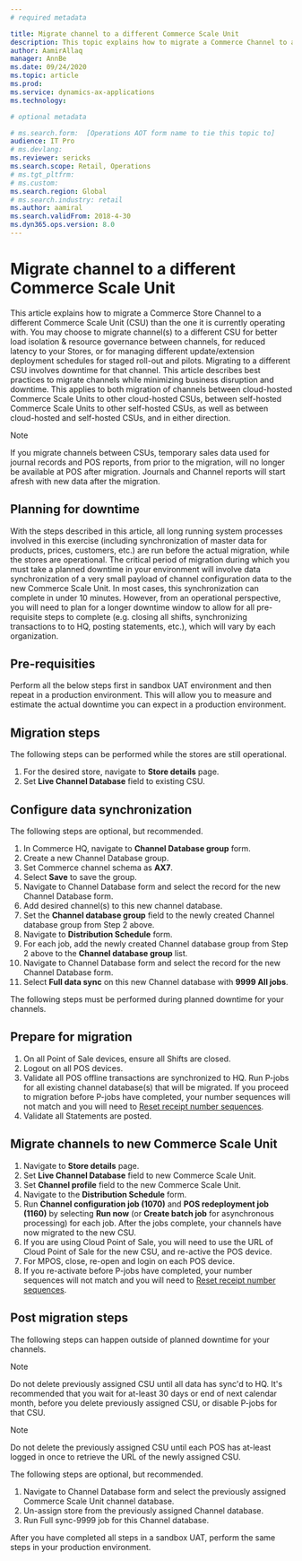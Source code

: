 ```yaml
---
# required metadata

title: Migrate channel to a different Commerce Scale Unit
description: This topic explains how to migrate a Commerce Channel to a different Commerce Scale Unit.
author: AamirAllaq
manager: AnnBe
ms.date: 09/24/2020
ms.topic: article
ms.prod:
ms.service: dynamics-ax-applications
ms.technology:

# optional metadata

# ms.search.form:  [Operations AOT form name to tie this topic to]
audience: IT Pro
# ms.devlang:
ms.reviewer: sericks
ms.search.scope: Retail, Operations
# ms.tgt_pltfrm:
# ms.custom: 
ms.search.region: Global
# ms.search.industry: retail
ms.author: aamiral
ms.search.validFrom: 2018-4-30
ms.dyn365.ops.version: 8.0
---
```


# Migrate channel to a different Commerce Scale Unit
This article explains how to migrate a Commerce Store Channel to a different Commerce Scale Unit (CSU) than the one it is currently operating with. You may choose to migrate channel(s) to a different CSU for better load isolation & resource governance between channels, for reduced latency to your Stores, or for managing different update/extension deployment schedules for staged roll-out and pilots. Migrating to a different CSU involves downtime for that channel. This article describes best practices to migrate channels while minimizing business disruption and downtime. This applies to both migration of channels between cloud-hosted Commerce Scale Units to other cloud-hosted CSUs, between self-hosted Commerce Scale Units to other self-hosted CSUs, as well as between cloud-hosted and self-hosted CSUs, and in either direction. 

> [!Note] 
> If you migrate channels between CSUs, temporary sales data used for journal records and POS reports, from prior to the migration, will no longer be available at POS after migration. Journals and Channel reports will start afresh with new data after the migration.

## Planning for downtime
With the steps described in this article, all long running system processes involved in this exercise (including synchronization of master data for products, prices, customers, etc.) are run before the actual migration, while the stores are operational. The critical period of migration during which you must take a planned downtime in your environment will involve data synchronization of a very small payload of channel configuration data to the new Commerce Scale Unit. In most cases, this synchronization can complete in under 10 minutes. However, from an operational perspective, you will need to plan for a longer downtime window to allow for all pre-requisite steps to complete (e.g. closing all shifts, synchronizing transactions to to HQ, posting statements, etc.), which will vary by each organization.

## Pre-requisities
Perform all the below steps first in sandbox UAT environment and then repeat in a production environment. This will allow you to measure and estimate the actual downtime you can expect in a production environment. 

## Migration steps

The following steps can be performed while the stores are still operational.

1. For the desired store, navigate to **Store details** page.
2. Set **Live Channel Database** field to existing CSU.

## Configure data synchronization

The following steps are optional, but recommended.

1. In Commerce HQ, navigate to **Channel Database group** form.
2. Create a new Channel Database group.
3. Set Commerce channel schema as **AX7**.
4. Select **Save** to save the group.
5. Navigate to Channel Database form and select the record for the new Channel Database form.
6. Add desired channel(s) to this new channel database.
7. Set the **Channel database group** field to the newly created Channel database group from Step 2 above.
8. Navigate to **Distribution Schedule** form.
9. For each job, add the newly created Channel database group from Step 2 above to the **Channel database group** list. 
10. Navigate to Channel Database form and select the record for the new Channel Database form.
11. Select **Full data sync** on this new Channel database with **9999 All jobs**.

The following steps must be performed during planned downtime for your channels.

## Prepare for migration

1. On all Point of Sale devices, ensure all Shifts are closed.
2. Logout on all POS devices.
3. Validate all POS offline transactions are synchronized to HQ. Run P-jobs for all existing channel database(s) that will be migrated. If you proceed to migration before P-jobs have completed, your number sequences will not match and you will need to [Reset receipt number sequences](../../../commerce/reset_receipt_number_sequence.md).
4. Validate all Statements are posted.

## Migrate channels to new Commerce Scale Unit

1. Navigate to **Store details** page.
2. Set **Live Channel Database** field to new Commerce Scale Unit.
3. Set **Channel profile** field to the new Commerce Scale Unit.
4. Navigate to the **Distribution Schedule** form.
5. Run **Channel configuration job (1070)** and **POS redeployment job (1160)** by selecting **Run now** (or **Create batch job** for asynchronous processing) for each job. After the jobs complete, your channels have now migrated to the new CSU. 
6. If you are using Cloud Point of Sale, you will need to use the URL of Cloud Point of Sale for the new CSU, and re-active the POS device. 
7. For MPOS, close, re-open and login on each POS device.
8. If you re-activate before P-jobs have completed, your number sequences will not match and you will need to [Reset receipt number sequences](../../../commerce/reset_receipt_number_sequence.md).

## Post migration steps

The following steps can happen outside of planned downtime for your channels.

> [!Note]
> Do not delete previously assigned CSU until all data has sync'd to HQ. It's recommended that you wait for at-least 30 days or end of next calendar month, before you delete previously assigned CSU, or disable P-jobs for that CSU.

> [!Note]
> Do not delete the previously assigned CSU until each POS has at-least logged in once to retrieve the URL of the newly assigned CSU.

The following steps are optional, but recommended.

1. Navigate to Channel Database form and select the previously assigned Commerce Scale Unit channel database.
2. Un-assign store from the previously assigned Channel database.
3. Run Full sync-9999 job for this Channel database.

After you have completed all steps in a sandbox UAT, perform the same steps in your production environment. 

